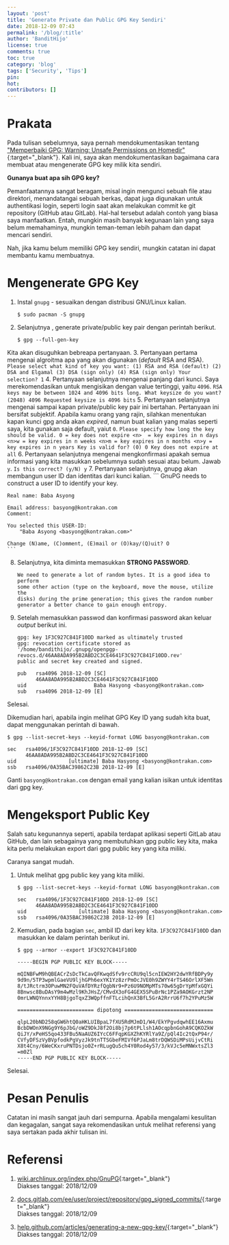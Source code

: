 ```yaml
---
layout: 'post'
title: 'Generate Private dan Public GPG Key Sendiri'
date: 2018-12-09 07:43
permalink: '/blog/:title'
author: 'BanditHijo'
license: true
comments: true
toc: true
category: 'blog'
tags: ['Security', 'Tips']
pin:
hot:
contributors: []
---
```


<!-- BANNER OF THE POST -->
<!-- <img class="post&#45;body&#45;img" src="{{ site.lazyload.logo_blank_banner }}" data-echo="" onerror="imgError(this);" alt="banner"> -->

# Prakata

Pada tulisan sebelumnya, saya pernah mendokumentasikan tentang ["Memperbaiki GPG: Warning: Unsafe Permissions on Homedir"](https://bandithijo.com/blog/memperbaiki-gpg-permissions-on-homedir){:target="_blank"}. Kali ini, saya akan mendokumentasikan bagaimana cara membuat atau mengenerate GPG key milik kita sendiri.

**Gunanya buat apa sih GPG key?**

Pemanfaatannya sangat beragam, misal ingin mengunci sebuah file atau direktori, menandatangai sebuah berkas, dapat juga digunakan untuk authentikasi login, seperti login saat akan melakukan commit ke git repository (GitHub atau GitLab). Hal-hal tersebut adalah contoh yang biasa saya manfaatkan. Entah, mungkin masih banyak kegunaan lain yang saya belum memahaminya, mungkin teman-teman lebih paham dan dapat mencari sendiri.

Nah, jika kamu belum memiliki GPG key sendiri, mungkin catatan ini dapat membantu kamu membuatnya.

# Mengenerate GPG Key

1. Instal `gnupg` - sesuaikan dengan distribusi GNU/Linux kalian.
    ```
    $ sudo pacman -S gnupg
    ```
2. Selanjutnya , generate private/public key pair dengan perintah berikut.
    ```
    $ gpg --full-gen-key
    ```
Kita akan disuguhkan bebreapa pertanyaan.
3. Pertanyaan pertama mengenai algroitma apa yang akan digunakan (_default_ RSA and RSA).
    ```
    Please select what kind of key you want:
        (1) RSA and RSA (default)
        (2) DSA and Elgamal
        (3) DSA (sign only)
        (4) RSA (sign only)
    Your selection? 1
    ```
4. Pertanyaan selanjutnya mengenai panjang dari kunci. Saya merekomendasikan untuk mengisikan dengan value tertinggi, yaitu `4096`.
    ```
    RSA keys may be between 1024 and 4096 bits long.
    What keysize do you want? (2048) 4096
    Requested keysize is 4096 bits
    ```
5. Pertanyaan selanjutnya mengenai sampai kapan private/public key pair ini bertahan. Pertanyaan ini bersifat subjektif. Apabila kamu orang yang rajin, silahkan menentukan kapan kunci gpg anda akan _expired_, namun buat kalian yang malas seperti saya, kita gunakan saja default, yaiut `0`.
    ```
    Please specify how long the key should be valid.
        0 = key does not expire
        <n>  = key expires in n days
        <n>w = key expires in n weeks
        <n>m = key expires in n months
        <n>y = key expires in n years
    Key is valid for? (0) 0
    Key does not expire at all
    ```
6. Pertanyaan selanjutnya mengenai mengkonfirmasi apakah semua informasi yang kita masukkan sebelumnya sudah sesuai atau belum. Jawab `y`.
    ```
    Is this correct? (y/N) y
    ```
7. Pertanyaan selanjutnya, gnupg akan membangun user ID dan identitas dari kunci kalian.
    ```
    GnuPG needs to construct a user ID to identify your key.

    Real name: Baba Asyong

    Email address: basyong@kontrakan.com
    Comment:

    You selected this USER-ID:
        "Baba Asyong <basyong@kontrakan.com>"

    Change (N)ame, (C)omment, (E)mail or (O)kay/(Q)uit? O
    ```
8. Selanjutnya, kita diminta memasukkan **STRONG PASSWORD**.
    ```
    We need to generate a lot of random bytes. It is a good idea to perform
    some other action (type on the keyboard, move the mouse, utilize the
    disks) during the prime generation; this gives the random number
    generator a better chance to gain enough entropy.
    ```
9. Setelah memasukkan passwod dan konfirmasi password akan keluar *output* berikut ini.
    ```
    gpg: key 1F3C927C841F10DD marked as ultimately trusted
    gpg: revocation certificate stored as '/home/bandithijo/.gnupg/openpgp-revocs.d/46AA8ADA995B2ABD2C3CE4641F3C927C841F10DD.rev'
    public and secret key created and signed.

    pub   rsa4096 2018-12-09 [SC]
          46AA8ADA995B2ABD2C3CE4641F3C927C841F10DD
    uid                      Baba Hasyong <basyong@kontrakan.com>
    sub   rsa4096 2018-12-09 [E]
    ```
Selesai.

Dikemudian hari, apabila ingin melihat GPG Key ID yang sudah kita buat, dapat menggunakan perintah di bawah.
```
$ gpg --list-secret-keys --keyid-format LONG basyong@kontrakan.com
```
```
sec   rsa4096/1F3C927C841F10DD 2018-12-09 [SC]
      46AA8ADA995B2ABD2C3CE4641F3C927C841F10DD
uid                 [ultimate] Baba Hasyong <basyong@kontrakan.com>
ssb   rsa4096/0A35BAC39862C23B 2018-12-09 [E]
```
Ganti `basyong@kontrakan.com` dengan email yang kalian isikan untuk identitas dari gpg key.

# Mengeksport Public Key

Salah satu kegunannya seperti, apabila terdapat aplikasi seperti GitLab atau GitHub, dan lain sebagainya yang membutuhkan gpg public key kita, maka kita perlu melakukan export dari gpg public key yang kita miliki.

Caranya sangat mudah.

1. Untuk melihat gpg public key yang kita miliki.
    ```
    $ gpg --list-secret-keys --keyid-format LONG basyong@kontrakan.com
    ```
    ```
    sec   rsa4096/1F3C927C841F10DD 2018-12-09 [SC]
          46AA8ADA995B2ABD2C3CE4641F3C927C841F10DD
    uid                 [ultimate] Baba Hasyong <basyong@kontrakan.com>
    ssb   rsa4096/0A35BAC39862C23B 2018-12-09 [E]
    ```
2. Kemudian, pada bagian `sec`, ambil ID dari key kita. `1F3C927C841F10DD` dan masukkan ke dalam perintah berikut ini.
    ```
    $ gpg --armor --export 1F3C927C841F10DD
    ```
    ```
    -----BEGIN PGP PUBLIC KEY BLOCK-----

    mQINBFwM9hQBEACrZsDcTkCavQFKwqdSfv9rcCRU9ql5cnIEW2HY2dwYRfBDPy9y
    9d9n/5TP3wpmlGaeVU9ljhGPh6exYK1Yz8zrPmOcJVE0h9ZWYY4rTS46OrlXF5Wn
    8/tJRctrm3OPuwMN2FQuVAfDYRzfQgbNr9+Pz6U9NOMpMTs70w65gDrYpMfxGQYi
    8Bnwsc8BuDAsY9m4wMzl9KhJHsZ/CMvdX3oFG4GEX5SPuBrNc1PZa9AOKGrzt2NP
    0mrLWNQYnnxYYH8BjgoTqxZ3WQpffnFTLcihQnX3BfL5GrA2RrrU6f7h2YPuMz5W

    ========================= dipotong =============================

    qlpL20bND258qGW6htQ0aHKLUIBpaL7fXU5RdMJmD1/W4/EkYPgvdqwhEE16Axmu
    BcbDWOnX9NGg9Y6pJbG/oWZ9DkJ8f2Oi8bj7p6tPLlsh1AOcqpbnGohA9CQKOZkW
    QiJY/xPeHS5qo433FBu5NaAUZ6IYcC6FFqpKGXZhKYRlYa9Z/pQl4Ic2tQxP94r/
    CVfyDFSzVyBVpfodkPgVyzJk9tnTTSGbeFMIVf6PJaLm8trDQWSDiMPsUijvCtRi
    X8t4Cny/6WeCKxruPNTDsjo0Z+rRLugQu5ch4Y0Rod4y57/3/kVJc5eMNWxtsZl3
    =m0Zl
    -----END PGP PUBLIC KEY BLOCK-----
    ```
Selesai.

# Pesan Penulis

Catatan ini masih sangat jauh dari sempurna. Apabila mengalami kesulitan dan kegagalan, sangat saya rekomendasikan untuk melihat referensi yang saya sertakan pada akhir tulisan ini.



# Referensi

1. [wiki.archlinux.org/index.php/GnuPG](https://wiki.archlinux.org/index.php/GnuPG){:target="_blank"}
<br>Diakses tanggal: 2018/12/09

2. [docs.gitlab.com/ee/user/project/repository/gpg_signed_commits/](https://docs.gitlab.com/ee/user/project/repository/gpg_signed_commits/){:target="_blank"}
<br>Diakses tanggal: 2018/12/09

3. [help.github.com/articles/generating-a-new-gpg-key/](https://help.github.com/articles/generating-a-new-gpg-key/){:target="_blank"}
<br>Diakses tanggal: 2018/12/09
